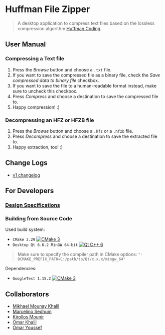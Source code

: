# Huffman File Zipper

> A desktop application to compress text files based on the lossless compression algorithm [Huffman Coding](https://en.wikipedia.org/wiki/Huffman_coding).

## User Manual

### Compressing a Text file

1. Press the *Browse* button and choose a `.txt` file.
2. If you want to save the compressed file as a binary file, check the *Save compressed data to binary file* checkbox.
3. If you want to save the file to a human-readable format instead, make sure to uncheck this checkbox.
4. Press *Compress* and choose a destination to save the compressed file to.
5. Happy compression! :)

### Decompressing an HFZ or HFZB file

1. Press the *Browse* button and choose a `.hfz` or a `.hfzb` file.
2. Press *Decompress* and choose a destination to save the extracted file to.
3. Happy extraction, too! :)

## Change Logs

- [v1 changelog](docs/change-logs/CHANGELOG-1.md)

## For Developers

### [Design Specifications](docs/design-specs/design-specs-1.1.md)

### Building from Source Code

Used build system:
- `CMake 3.29` [![CMake 3](https://img.shields.io/badge/-CMake%203-064F8C?logo=cmake&logoColor=white&style=flat-square)](https://cmake.org/)
- `Desktop Qt 6.6.2 MinGW 64-bit` [![Qt C++ 6](https://img.shields.io/badge/-Qt%20C%2B%2B%206-41CD52?logo=Qt&logoColor=white&style=flat-square)](https://www.qt.io/)

> Make sure to specify the compiler path in CMake options:
`"-DCMAKE_PREFIX_PATH=C:/path/to/Qt/x.x.x/mingw_64"`

Dependencies:
- `GoogleTest 1.15.2` [![CMake 3](https://img.shields.io/badge/-GoogleTest-4285F4?logo=Google&logoColor=white&style=flat-square)](https://github.com/google/googletest)

## Collaborators

- [Mikhael Mounay Khalil](https://github.com/MikhaelMounay)
- [Marcelino Sedhum](https://github.com/marcelinoSamer)
- [Kirollos Mounir](https://github.com/KirollosFady)
- [Omar Khalil](https://github.com/omarramy22)
- [Omar Youssef](https://github.com/omaaryouussef)
